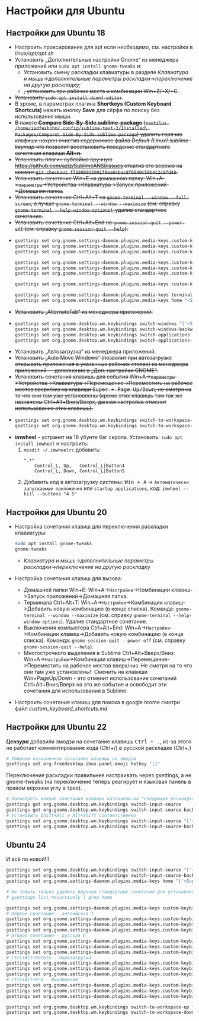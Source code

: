 # Настройки для Ubuntu

## Настройки для Ubuntu 18

* Настроить проксирование для apt если необходимо, см. настройки в _linux/apt/apt.sh_
* Установить „Дополнительные настройки Gnome“ из менеджера приложений или `sudo apt install gnome-tweaks` и:
  * Установить смену раскладки клавиатуры в разделе _Клавиатура и мышь_→_дополнительные параметры раскладки_→_переключение на другую раскладку_;
  * <del>, установить три рабочих места и комбинации Win+Z/+X/+C</del>.
* <del>Установить `sudo apt install dconf-editor`</del>.
* В хроме, в параметрах плагина __Shortkeys (Custom Keyboard Shortcuts)__ нажать кнопку __Save__ для сёрфа по поиску без использования мыши.
* <del>В пакете __Compare Side-By-Side.sublime-package__ (`nautilus /home/iadfeshchm/.config/sublime-text-3/Installed\ Packages/Compare\ Side-By-Side.sublime-package`) удалить горячие клафиши нахрен очистив содержимое файла _Default (Linux).sublime-keymap_ что позволит восстановить поведение стандартного сочетяния клавиши __Alt+n__.</del>
* <del>Установить плагин сублайма вручную https://github.com/aziz/SublimeANSI/issues откатив его версию на коммит `git checkout f7188b9d5991f0ea04bac8f6040c50b4c2c8fd48`.</del>
* <del>Установить сочетяние Win+E на домашнюю папку: Win+A->`параметры`->Устройства->Клавиатура->Запуск приложений->Домашняя папка.</del>
* <del>Установить сочетание Ctrl+Alt+T на `gnome-terminal --window --full-screen`, а лучше `gnome-terminal --window --maximize` (см. справку `gnome-terminal --help-window-options`), удалив стандартное сочетание.</del>
* <del>Установить сочетание Ctrl+Alt+End на `gnome-session-quit --power-off` (см. справку `gnome-session-quit --help`).</del>
* 
  ```bash
  gsettings set org.gnome.settings-daemon.plugins.media-keys.custom-keybinding:/org/gnome/settings-daemon/plugins/media-keys/custom-keybindings/custom0/ name "Терминал"
  gsettings set org.gnome.settings-daemon.plugins.media-keys.custom-keybinding:/org/gnome/settings-daemon/plugins/media-keys/custom-keybindings/custom0/ command "gnome-terminal --window --maximize"
  gsettings set org.gnome.settings-daemon.plugins.media-keys.custom-keybinding:/org/gnome/settings-daemon/plugins/media-keys/custom-keybindings/custom0/ binding "<Primary><Alt>t"

  gsettings set org.gnome.settings-daemon.plugins.media-keys.custom-keybinding:/org/gnome/settings-daemon/plugins/media-keys/custom-keybindings/custom1/ name "Выключить"
  gsettings set org.gnome.settings-daemon.plugins.media-keys.custom-keybinding:/org/gnome/settings-daemon/plugins/media-keys/custom-keybindings/custom1/ command "gnome-session-quit --power-off"
  gsettings set org.gnome.settings-daemon.plugins.media-keys.custom-keybinding:/org/gnome/settings-daemon/plugins/media-keys/custom-keybindings/custom1/ binding "<Primary><Alt>End"

  gsettings set org.gnome.settings-daemon.plugins.media-keys custom-keybindings "['/org/gnome/settings-daemon/plugins/media-keys/custom-keybindings/custom0/', '/org/gnome/settings-daemon/plugins/media-keys/custom-keybindings/custom1/', '/org/gnome/settings-daemon/plugins/media-keys/custom-keybindings/custom2/']"

  gsettings set org.gnome.settings-daemon.plugins.media-keys terminal ""
  gsettings set org.gnome.settings-daemon.plugins.media-keys home "<Super>e"
  ```
* <del>Установить „AlternateTab“ из менеджера приложений.</del>
* 
  ```bash
  gsettings set org.gnome.desktop.wm.keybindings switch-windows "['<Super>Tab','<Alt>Tab']"
  gsettings set org.gnome.desktop.wm.keybindings switch-windows-backward "['<Shift><Super>Tab','<Shift><Alt>Tab']"
  gsettings set org.gnome.desktop.wm.keybindings switch-applications "['<Super>grave']"
  gsettings set org.gnome.desktop.wm.keybindings switch-applications-backward "['<Shift><Super>grave']"

  ```
* Установить „Автозагрузка“ из менеджера приложений.
* <del>Установить „Auto Move Windows“ (позволит при автозагрузке открывать приложения в указанных рабочих столах) из менеджера приложений — дополнение в „Доп. настройки GNOME“.</del>
* <del>Установить сочетания клавишь для события Win+A->`параметры`->Устройства->Клавиатура->Перемещение->Переместить на рабочее местов вверх/низ на клавиши <kbd>Super + Page Up/Down</kbd>, не смотря на то что они там уже установлены (кроме этих клавишь там так же назначены Ctrl+Alt+Вниз/Вверх, данная настройка отменит использование этих клавишь).</del>
* 
  ```bash
  gsettings set org.gnome.desktop.wm.keybindings switch-to-workspace-down "['<Super>Page_Down']"
  gsettings set org.gnome.desktop.wm.keybindings switch-to-workspace-up "['<Super>Page_Up']"
  ```
* __imwheel__ - устранит на 18 убунте баг скрола. Установить: `sudo apt install imwheel` и настроить:
    1.  `mcedit ~/.imwheelrc` добавить:
        ```
        ".*"
            Control_L, Up,   Control_L|Button4
            Control_L, Down, Control_L|Button5
        ```
    2.  Добавить код в автозагрузку системы: <kbd>Win + A</kbd> → `Автоматически запускаемые приложения`
        или `startup applications`, код: `imwheel --kill --buttons "4 5"`

## Настройки для Ubuntu 20

*   Настройка сочетания клавиш для переключения раскладки клавиатуры:

    ```sh
    sudo apt install gnome-tweaks
    gnome-tweaks
    ```
    *   _Клавиатура и мышь_→_дополнительные параметры раскладки_→_переключение на другую раскладку_

*   Настройка сочетания клавиш для вызова:

    *   Домашней папки Win+E: Win+A->`Настройки`->Комбинации клавиш->Запуск приложений->Домашняя папка.
    *   Терминала Ctrl+Alt+T: Win+A->`Настройки`->Комбинации клавиш->Добавить новую комбинацию (в конце списка). Команда: `gnome-terminal --window --maximize` (см. справку `gnome-terminal --help-window-options`). Удалив стандартное сочетание.
    *   Выключения компьютера Ctrl+Alt+End: Win+A->`Настройки`->Комбинации клавиш->Добавить новую комбинацию (в конце списка). Команда: `gnome-session-quit --power-off` (см. справку `gnome-session-quit --help`).
    *   Многострочного выделения в Sublime Ctrl+Alt+Вверх/Вниз: Win+A->`Настройки`->Комбинации клавиш->Перемещение->Переместить на рабочее местов вверх/низ. Не смотря на то что они там уже установлены!: Сменить на клавиши Win+PageUp/Down - это отменит использование сочетаний Ctrl+Alt+Вниз/Вверх на это же событие и освободит эти сочетания для использования в Sublime.

*   Настроить сочетания клавиш для поиска в google hrome смотри файл _custom_keyboard_shortcuts.md_


## Настройки для Ubuntu 22

***Цензура*** добавили эмодзи на сочетание клавишь <kbd>Ctrl + .</kbd>, из-за этого
не работает комментирование кода (Ctrl+/) в русской раскладке (Ctrl+.)

```sh
# Убираем назначенное сочетание клавишь на эмодзи
gsettings set org.freedesktop.ibus.panel.emoji hotkey "[]"
```

Переключение раскладки правильнее настраивать через gsettings, а не
gnome-tweaks (на переключение теперь реагирует и языковая панель в правом
верхнем углу в трее).

```sh
# Посмотреть какеие сочетания клавишь назначены на "следующая раскладка" и "предыдущая раскладка"
gsettings get org.gnome.desktop.wm.keybindings switch-input-source
gsettings get org.gnome.desktop.wm.keybindings switch-input-source-backward
# Установить Shift+Alt и Alt+Shift соответственно
gsettings set org.gnome.desktop.wm.keybindings switch-input-source "['<Shift>Alt_L']"
gsettings set org.gnome.desktop.wm.keybindings switch-input-source-backward "['<Alt>Shift_L']"
```

## Ubuntu 24

И всё по новой!!!

```bash
gsettings set org.gnome.desktop.wm.keybindings switch-input-source "['<Shift>Alt_L']"
gsettings set org.gnome.desktop.wm.keybindings switch-input-source-backward "['<Alt>Shift_L']"
gsettings set org.gnome.settings-daemon.plugins.media-keys home "['<Super>e', '<Super>Cyrillic_u']"

# Не забыть только удалить вручную стандартные сочетания для устанавливаемых кастомных действий ниже!
# gsettings list-recursively | grep home

gsettings set org.gnome.settings-daemon.plugins.media-keys custom-keybindings "['/org/gnome/settings-daemon/plugins/media-keys/custom-keybindings/custom0/', '/org/gnome/settings-daemon/plugins/media-keys/custom-keybindings/custom1/', '/org/gnome/settings-daemon/plugins/media-keys/custom-keybindings/custom2/', '/org/gnome/settings-daemon/plugins/media-keys/custom-keybindings/custom3/']"
# Первое сочетание - английская T
gsettings set org.gnome.settings-daemon.plugins.media-keys.custom-keybinding:/org/gnome/settings-daemon/plugins/media-keys/custom-keybindings/custom0/ name 'Terminal Maximized EN'
gsettings set org.gnome.settings-daemon.plugins.media-keys.custom-keybinding:/org/gnome/settings-daemon/plugins/media-keys/custom-keybindings/custom0/ command 'gnome-terminal --window --maximize'
gsettings set org.gnome.settings-daemon.plugins.media-keys.custom-keybinding:/org/gnome/settings-daemon/plugins/media-keys/custom-keybindings/custom0/ binding '<Control><Alt>t'
# Второе сочетание - русская Е
gsettings set org.gnome.settings-daemon.plugins.media-keys.custom-keybinding:/org/gnome/settings-daemon/plugins/media-keys/custom-keybindings/custom1/ name 'Terminal Maximized RU'
gsettings set org.gnome.settings-daemon.plugins.media-keys.custom-keybinding:/org/gnome/settings-daemon/plugins/media-keys/custom-keybindings/custom1/ command 'gnome-terminal --window --maximize'
gsettings set org.gnome.settings-daemon.plugins.media-keys.custom-keybinding:/org/gnome/settings-daemon/plugins/media-keys/custom-keybindings/custom1/ binding '<Control><Alt>Cyrillic_ie'
# Ctrl+Alt+Delete - Перезагрузка
gsettings set org.gnome.settings-daemon.plugins.media-keys.custom-keybinding:/org/gnome/settings-daemon/plugins/media-keys/custom-keybindings/custom2/ name 'Reboot System'
gsettings set org.gnome.settings-daemon.plugins.media-keys.custom-keybinding:/org/gnome/settings-daemon/plugins/media-keys/custom-keybindings/custom2/ command 'gnome-session-quit --reboot'
gsettings set org.gnome.settings-daemon.plugins.media-keys.custom-keybinding:/org/gnome/settings-daemon/plugins/media-keys/custom-keybindings/custom2/ binding '<Control><Alt>Delete'
# Ctrl+Alt+End - Выключение
gsettings set org.gnome.settings-daemon.plugins.media-keys.custom-keybinding:/org/gnome/settings-daemon/plugins/media-keys/custom-keybindings/custom3/ name 'Power Off System'
gsettings set org.gnome.settings-daemon.plugins.media-keys.custom-keybinding:/org/gnome/settings-daemon/plugins/media-keys/custom-keybindings/custom3/ command 'gnome-session-quit --power-off'
gsettings set org.gnome.settings-daemon.plugins.media-keys.custom-keybinding:/org/gnome/settings-daemon/plugins/media-keys/custom-keybindings/custom3/ binding '<Control><Alt>End'

gsettings set org.gnome.desktop.wm.keybindings switch-to-workspace-up "[]"
gsettings set org.gnome.desktop.wm.keybindings switch-to-workspace-down "[]"



```
